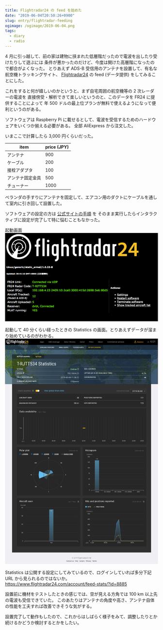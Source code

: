 ```yaml
---
title: Flightradar24 の feed を始めた
date: "2019-06-04T20:50:26+0900"
slug: entry/flightradar-feeding
ogimage: /ogimage/2019-06-04.png
tags:
  - diary
  - radio
---
```


4 月に引っ越して、前の家は建物に挟まれた低層階だったので電波を出したり受けたりして遊ぶには
条件が悪かったのだけど、今度は開けた高層階になったので都合がよくなった。
とりあえず ADS-B 受信用のアンテナを設置して、有名な航空機トラッキングサイト、
[Flightradar24](https://www.flightrader24.com/) の feed (データ提供) をしてみることにした。

これをすると何が嬉しいのかというと、まず自宅周囲の航空機等の 2 次レーダーの電波を
直接傍受・解析できて楽しいというのと、このデータを FR24 に提供することによって
年 500 ドルの最上位プランが無料で使えるようになって便利というのがある。

ソフトウェアは Raspberry Pi に載せるとして、電波を受信するためのハードウェアをいくつか揃える必要がある。
全部 AliExpress から注文した。

いまここで計算したら 3,000 円くらいだった。

| item | price (JPY) |
|------|-------|
| アンテナ | 900 |
| ケーブル | 200 |
| 接栓アダプタ | 100 |
| アンテナ固定金具 | 500 |
| チューナー | 1000 |

ベランダの手すりにアンテナを固定して、エアコン用のダクトにケーブルを通して室内に引き回して設置した。

ソフトウェアの設定の方は [公式サイトの手順](https://www.flightradar24.com/share-your-data) を
そのまま実行したらインタラクティブに設定が完了して特に悩むこともなかった。

起動画面
![起動画面](SCREEN.PNG)

起動して 40 分くらい経ったときの Statistics の画面。とりあえずデータが溜まり始めているのがわかる。
![statistics](STAT.PNG)

Statistics は公開する設定にしてみているので、ログインしていれば多分下記 URL から見られるのではないか。  
https://www.flightradar24.com/account/feed-stats/?id=8885

設置前に機材をテストしたときの感じでは、空が見える方角では 100 km 以上先の電波も受信できていた。
このあたりはアンテナの角度や高さ、アンテナ自体の性能を工夫すれば改善できそうな気がする。

設置完了して動作もしたので、これからはしばらく様子をみて、調整したりとか続けるかどうか検討するとかをしたい。
